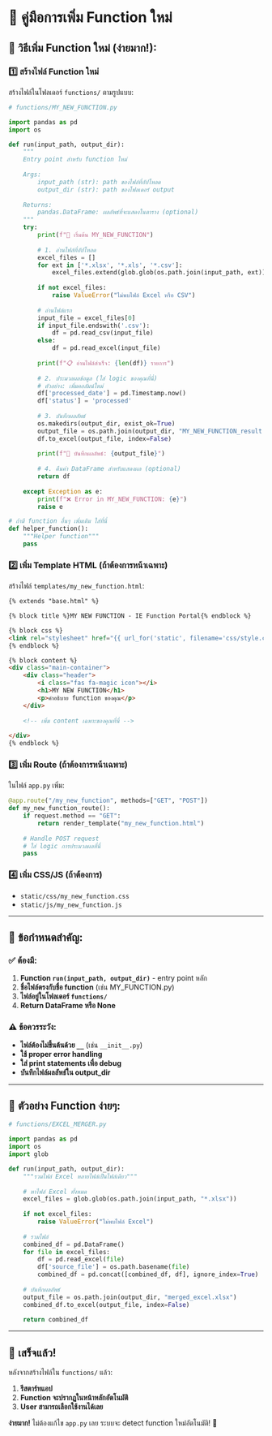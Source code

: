 # 📝 **คู่มือการเพิ่ม Function ใหม่**

## 🚀 **วิธีเพิ่ม Function ใหม่ (ง่ายมาก!):**

### 1️⃣ **สร้างไฟล์ Function ใหม่**
สร้างไฟล์ในโฟลเดอร์ `functions/` ตามรูปแบบ:

```python
# functions/MY_NEW_FUNCTION.py

import pandas as pd
import os

def run(input_path, output_dir):
    """
    Entry point สำหรับ function ใหม่
    
    Args:
        input_path (str): path ของไฟล์ที่อัปโหลด
        output_dir (str): path ของโฟลเดอร์ output
    
    Returns:
        pandas.DataFrame: ผลลัพธ์ที่จะแสดงในตาราง (optional)
    """
    try:
        print(f"🚀 เริ่มต้น MY_NEW_FUNCTION")
        
        # 1. อ่านไฟล์ที่อัปโหลด
        excel_files = []
        for ext in ['*.xlsx', '*.xls', '*.csv']:
            excel_files.extend(glob.glob(os.path.join(input_path, ext)))
        
        if not excel_files:
            raise ValueError("ไม่พบไฟล์ Excel หรือ CSV")
        
        # อ่านไฟล์แรก
        input_file = excel_files[0]
        if input_file.endswith('.csv'):
            df = pd.read_csv(input_file)
        else:
            df = pd.read_excel(input_file)
        
        print(f"📋 อ่านไฟล์สำเร็จ: {len(df)} รายการ")
        
        # 2. ประมวลผลข้อมูล (ใส่ logic ของคุณที่นี่)
        # ตัวอย่าง: เพิ่มคอลัมน์ใหม่
        df['processed_date'] = pd.Timestamp.now()
        df['status'] = 'processed'
        
        # 3. บันทึกผลลัพธ์
        os.makedirs(output_dir, exist_ok=True)
        output_file = os.path.join(output_dir, "MY_NEW_FUNCTION_result.xlsx")
        df.to_excel(output_file, index=False)
        
        print(f"💾 บันทึกผลลัพธ์: {output_file}")
        
        # 4. คืนค่า DataFrame สำหรับแสดงผล (optional)
        return df
        
    except Exception as e:
        print(f"❌ Error in MY_NEW_FUNCTION: {e}")
        raise e

# ถ้ามี function อื่นๆ เพิ่มเติม ใส่ที่นี่
def helper_function():
    """Helper function"""
    pass
```

### 2️⃣ **เพิ่ม Template HTML (ถ้าต้องการหน้าเฉพาะ)**

สร้างไฟล์ `templates/my_new_function.html`:

```html
{% extends "base.html" %}

{% block title %}MY NEW FUNCTION - IE Function Portal{% endblock %}

{% block css %}
<link rel="stylesheet" href="{{ url_for('static', filename='css/style.css') }}">
{% endblock %}

{% block content %}
<div class="main-container">
    <div class="header">
        <i class="fas fa-magic icon"></i>
        <h1>MY NEW FUNCTION</h1>
        <p>คำอธิบาย function ของคุณ</p>
    </div>
    
    <!-- เพิ่ม content เฉพาะของคุณที่นี่ -->
    
</div>
{% endblock %}
```

### 3️⃣ **เพิ่ม Route (ถ้าต้องการหน้าเฉพาะ)**

ในไฟล์ `app.py` เพิ่ม:

```python
@app.route("/my_new_function", methods=["GET", "POST"]) 
def my_new_function_route():
    if request.method == "GET":
        return render_template("my_new_function.html")
    
    # Handle POST request
    # ใส่ logic การประมวลผลที่นี่
    pass
```

### 4️⃣ **เพิ่ม CSS/JS (ถ้าต้องการ)**

- `static/css/my_new_function.css`
- `static/js/my_new_function.js`

---

## 🎯 **ข้อกำหนดสำคัญ:**

### ✅ **ต้องมี:**
1. **Function `run(input_path, output_dir)`** - entry point หลัก
2. **ชื่อไฟล์ตรงกับชื่อ function** (เช่น MY_FUNCTION.py)
3. **ไฟล์อยู่ในโฟลเดอร์ `functions/`**
4. **Return DataFrame หรือ None**

### ⚠️ **ข้อควรระวัง:**
- **ไฟล์ต้องไม่ขึ้นต้นด้วย `__`** (เช่น `__init__.py`)
- **ใช้ proper error handling**
- **ใส่ print statements เพื่อ debug**
- **บันทึกไฟล์ผลลัพธ์ใน output_dir**

---

## 🔧 **ตัวอย่าง Function ง่ายๆ:**

```python
# functions/EXCEL_MERGER.py

import pandas as pd
import os
import glob

def run(input_path, output_dir):
    """รวมไฟล์ Excel หลายไฟล์เป็นไฟล์เดียว"""
    
    # หาไฟล์ Excel ทั้งหมด
    excel_files = glob.glob(os.path.join(input_path, "*.xlsx"))
    
    if not excel_files:
        raise ValueError("ไม่พบไฟล์ Excel")
    
    # รวมไฟล์
    combined_df = pd.DataFrame()
    for file in excel_files:
        df = pd.read_excel(file)
        df['source_file'] = os.path.basename(file)
        combined_df = pd.concat([combined_df, df], ignore_index=True)
    
    # บันทึกผลลัพธ์
    output_file = os.path.join(output_dir, "merged_excel.xlsx")
    combined_df.to_excel(output_file, index=False)
    
    return combined_df
```

---

## 🎉 **เสร็จแล้ว!**

หลังจากสร้างไฟล์ใน `functions/` แล้ว:

1. **รีสตาร์ทแอป**
2. **Function จะปรากฏในหน้าหลักอัตโนมัติ**
3. **User สามารถเลือกใช้งานได้เลย**

**ง่ายมาก!** ไม่ต้องแก้ไข `app.py` เลย ระบบจะ detect function ใหม่อัตโนมัติ! 🚀
